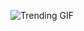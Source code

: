 
<!-- GIF_SECTION -->
![Trending GIF](https://media1.giphy.com/media/v1.Y2lkPThiYjIxNzcyNDZvYmY2a3N4NzZlaXB5YmhxaDlhODhtNTh0cmg4OWFubm5hZGpybCZlcD12MV9naWZzX3NlYXJjaCZjdD1n/Dh5q0sShxgp13DwrvG/giphy.gif)
<!-- END_GIF_SECTION -->
